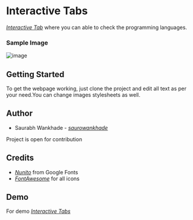 # Interactive Tabs 

  _[Interactive Tab](https://interactive-tabs.vercel.app/)_ where you can able to check the programming languages. 

  ### Sample Image

![image](https://github.com/saurowankhade/Interactive-Tabs/assets/98818353/68f681df-6342-4ee8-a319-7bd05ce3dbd8)


 ## Getting Started 
 To get the webpage working, just clone the project and edit all text as per your need.You can change images stylesheets as well.

 ## Author
 + Saurabh Wankhade - _[saurowankhade](https://github.com/saurowankhade/)_
   
Project is open for contribution

## Credits
+ _[Nunito](https://fonts.google.com/specimen/Nunito)_ from Google Fonts
+ _[FontAwesome](https://fontawesome.com/)_ for all icons

## Demo 

For demo _[Interactive Tabs](https://interactive-tabs.vercel.app/)_
 
